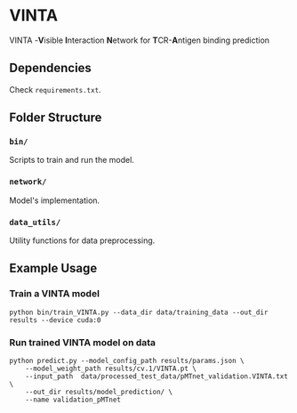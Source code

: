 # VINTA
VINTA -**V**isible **I**nteraction **N**etwork for **T**CR-**A**ntigen binding prediction

## Dependencies
Check `requirements.txt`.

## Folder Structure

### `bin/`
Scripts to train and run the model.

### `network/`
Model's implementation.

### `data_utils/`
Utility functions for data preprocessing.


## Example Usage

### Train a VINTA model
```shell
python bin/train_VINTA.py --data_dir data/training_data --out_dir results --device cuda:0
```

### Run trained VINTA model on data
```shell
python predict.py --model_config_path results/params.json \
    --model_weight_path results/cv.1/VINTA.pt \
    --input_path  data/processed_test_data/pMTnet_validation.VINTA.txt \
    --out_dir results/model_prediction/ \
    --name validation_pMTnet
```


